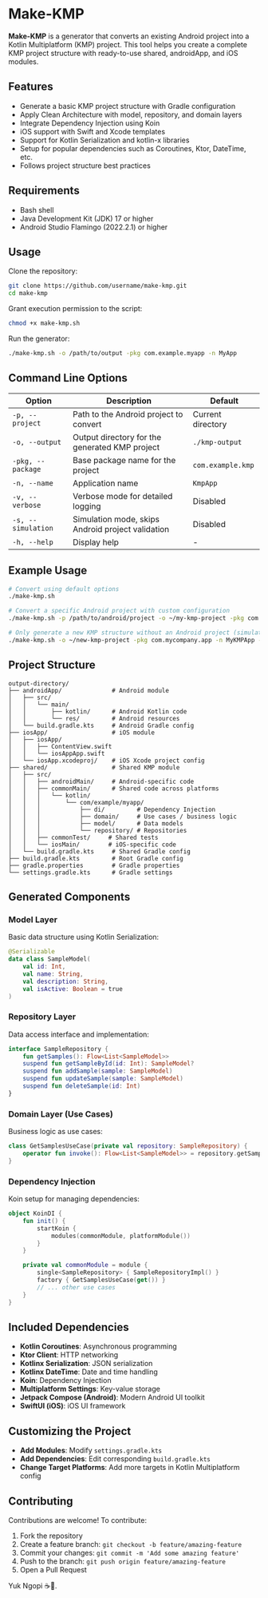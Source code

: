 # Make-KMP

**Make-KMP** is a generator that converts an existing Android project into a Kotlin Multiplatform (KMP) project. This tool helps you create a complete KMP project structure with ready-to-use shared, androidApp, and iOS modules.

## Features

* Generate a basic KMP project structure with Gradle configuration
* Apply Clean Architecture with model, repository, and domain layers
* Integrate Dependency Injection using Koin
* iOS support with Swift and Xcode templates
* Support for Kotlin Serialization and kotlin-x libraries
* Setup for popular dependencies such as Coroutines, Ktor, DateTime, etc.
* Follows project structure best practices

## Requirements

* Bash shell
* Java Development Kit (JDK) 17 or higher
* Android Studio Flamingo (2022.2.1) or higher

## Usage

Clone the repository:

```bash
git clone https://github.com/username/make-kmp.git
cd make-kmp
```

Grant execution permission to the script:

```bash
chmod +x make-kmp.sh
```

Run the generator:

```bash
./make-kmp.sh -o /path/to/output -pkg com.example.myapp -n MyApp
```

## Command Line Options

| Option             | Description                                       | Default           |
| ------------------ | ------------------------------------------------- | ----------------- |
| `-p, --project`    | Path to the Android project to convert            | Current directory |
| `-o, --output`     | Output directory for the generated KMP project    | `./kmp-output`    |
| `-pkg, --package`  | Base package name for the project                 | `com.example.kmp` |
| `-n, --name`       | Application name                                  | `KmpApp`          |
| `-v, --verbose`    | Verbose mode for detailed logging                 | Disabled          |
| `-s, --simulation` | Simulation mode, skips Android project validation | Disabled          |
| `-h, --help`       | Display help                                      | -                 |

## Example Usage

```bash
# Convert using default options
./make-kmp.sh

# Convert a specific Android project with custom configuration
./make-kmp.sh -p /path/to/android/project -o ~/my-kmp-project -pkg com.mycompany.myapp -n AwesomeApp -v

# Only generate a new KMP structure without an Android project (simulation mode)
./make-kmp.sh -o ~/new-kmp-project -pkg com.mycompany.app -n MyKMPApp -s
```

## Project Structure

```
output-directory/
├── androidApp/              # Android module
│   ├── src/
│   │   └── main/
│   │       ├── kotlin/      # Android Kotlin code
│   │       └── res/         # Android resources
│   └── build.gradle.kts     # Android Gradle config
├── iosApp/                  # iOS module
│   ├── iosApp/
│   │   ├── ContentView.swift
│   │   └── iosAppApp.swift
│   └── iosApp.xcodeproj/    # iOS Xcode project config
├── shared/                  # Shared KMP module
│   ├── src/
│   │   ├── androidMain/     # Android-specific code
│   │   ├── commonMain/      # Shared code across platforms
│   │   │   └── kotlin/
│   │   │       └── com/example/myapp/
│   │   │           ├── di/         # Dependency Injection
│   │   │           ├── domain/     # Use cases / business logic
│   │   │           ├── model/      # Data models
│   │   │           └── repository/ # Repositories
│   │   ├── commonTest/     # Shared tests
│   │   └── iosMain/        # iOS-specific code
│   └── build.gradle.kts     # Shared Gradle config
├── build.gradle.kts         # Root Gradle config
├── gradle.properties        # Gradle properties
└── settings.gradle.kts      # Gradle settings
```

## Generated Components

### Model Layer

Basic data structure using Kotlin Serialization:

```kotlin
@Serializable
data class SampleModel(
    val id: Int,
    val name: String,
    val description: String,
    val isActive: Boolean = true
)
```

### Repository Layer

Data access interface and implementation:

```kotlin
interface SampleRepository {
    fun getSamples(): Flow<List<SampleModel>>
    suspend fun getSampleById(id: Int): SampleModel?
    suspend fun addSample(sample: SampleModel)
    suspend fun updateSample(sample: SampleModel)
    suspend fun deleteSample(id: Int)
}
```

### Domain Layer (Use Cases)

Business logic as use cases:

```kotlin
class GetSamplesUseCase(private val repository: SampleRepository) {
    operator fun invoke(): Flow<List<SampleModel>> = repository.getSamples()
}
```

### Dependency Injection

Koin setup for managing dependencies:

```kotlin
object KoinDI {
    fun init() {
        startKoin {
            modules(commonModule, platformModule())
        }
    }

    private val commonModule = module {
        single<SampleRepository> { SampleRepositoryImpl() }
        factory { GetSamplesUseCase(get()) }
        // ... other use cases
    }
}
```

## Included Dependencies

* **Kotlin Coroutines**: Asynchronous programming
* **Ktor Client**: HTTP networking
* **Kotlinx Serialization**: JSON serialization
* **Kotlinx DateTime**: Date and time handling
* **Koin**: Dependency Injection
* **Multiplatform Settings**: Key-value storage
* **Jetpack Compose (Android)**: Modern Android UI toolkit
* **SwiftUI (iOS)**: iOS UI framework

## Customizing the Project

* **Add Modules**: Modify `settings.gradle.kts`
* **Add Dependencies**: Edit corresponding `build.gradle.kts`
* **Change Target Platforms**: Add more targets in Kotlin Multiplatform config

## Contributing

Contributions are welcome! To contribute:

1. Fork the repository
2. Create a feature branch: `git checkout -b feature/amazing-feature`
3. Commit your changes: `git commit -m 'Add some amazing feature'`
4. Push to the branch: `git push origin feature/amazing-feature`
5. Open a Pull Request

Yuk Ngopi ☕️🥩.

